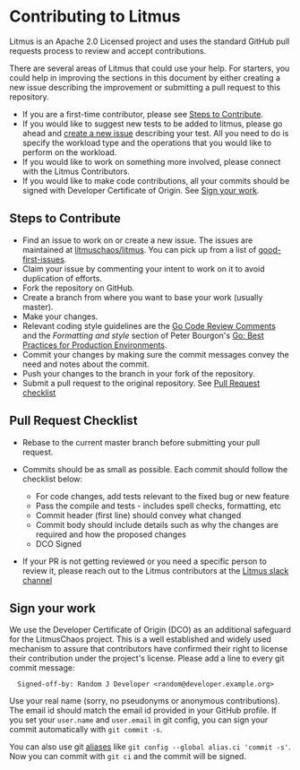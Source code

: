 # Contributing to Litmus

Litmus is an Apache 2.0 Licensed project and uses the standard GitHub pull requests process to review and accept contributions.

There are several areas of Litmus that could use your help. For starters, you could help in improving the sections in this document by either creating a new issue describing the improvement or submitting a pull request to this repository. 

* If you are a first-time contributor, please see [Steps to Contribute](#steps-to-contribute).
* If you would like to suggest new tests to be added to litmus, please go ahead and [create a new issue](https://github.com/litmuschaos/litmus/issues/new) describing your test. All you need to do is specify the workload type and the operations that you would like to perform on the workload.
* If you would like to work on something more involved, please connect with the Litmus Contributors. 
* If you would like to make code contributions, all your commits should be signed with Developer Certificate of Origin. See [Sign your work](#sign-your-work). 

## Steps to Contribute

* Find an issue to work on or create a new issue. The issues are maintained at [litmuschaos/litmus](https://github.com/litmuschaos/litmus/issues). You can pick up from a list of [good-first-issues](https://github.com/litmuschaos/litmus/labels/good%20first%20issue).
* Claim your issue by commenting your intent to work on it to avoid duplication of efforts. 
* Fork the repository on GitHub.
* Create a branch from where you want to base your work (usually master).
* Make your changes.
* Relevant coding style guidelines are the [Go Code Review Comments](https://code.google.com/p/go-wiki/wiki/CodeReviewComments) and the _Formatting and style_ section of Peter Bourgon's [Go: Best Practices for Production Environments](http://peter.bourgon.org/go-in-production/#formatting-and-style).
* Commit your changes by making sure the commit messages convey the need and notes about the commit.
* Push your changes to the branch in your fork of the repository.
* Submit a pull request to the original repository. See [Pull Request checklist](#pull-request-checklist)


## Pull Request Checklist
* Rebase to the current master branch before submitting your pull request.
* Commits should be as small as possible. Each commit should follow the checklist below:

  - For code changes, add tests relevant to the fixed bug or new feature
  - Pass the compile and tests - includes spell checks, formatting, etc
  - Commit header (first line) should convey what changed
  - Commit body should include details such as why the changes are required and how the proposed changes
  - DCO Signed 
  
* If your PR is not getting reviewed or you need a specific person to review it, please reach out to the Litmus contributors at the [Litmus slack channel](https://app.slack.com/client/T09NY5SBT/CNXNB0ZTN)

## Sign your work

We use the Developer Certificate of Origin (DCO) as an additional safeguard for the LitmusChaos project. This is a well established and widely used mechanism to assure that contributors have confirmed their right to license their contribution under the project's license. Please add a line to every git commit message:

````
  Signed-off-by: Random J Developer <random@developer.example.org>
````

Use your real name (sorry, no pseudonyms or anonymous contributions). The email id should match the email id provided in your GitHub profile. 
If you set your `user.name` and `user.email` in git config, you can sign your commit automatically with `git commit -s`. 

You can also use git [aliases](https://git-scm.com/book/tr/v2/Git-Basics-Git-Aliases) like `git config --global alias.ci 'commit -s'`. Now you can commit with `git ci` and the commit will be signed.
